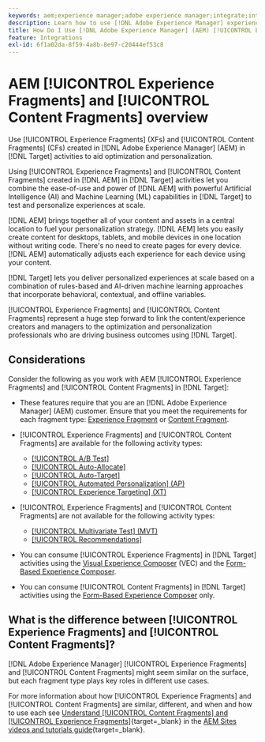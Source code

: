 ```yaml
---
keywords: aem;experience manager;adobe experience manager;integrate;integration;experience fragments;content fragments
description: Learn how to use [!DNL Adobe Experience Manager] experience and content fragments in [!DNL Adobe Target] activities.
title: How Do I Use [!DNL Adobe Experience Manager] (AEM) [!UICONTROL Experience Fragments] and [!UICONTROL Content Fragments]?
feature: Integrations
exl-id: 6f1a02da-8f59-4a8b-8e97-c20444ef53c8
---
```

# AEM [!UICONTROL Experience Fragments] and [!UICONTROL Content Fragments] overview

Use [!UICONTROL Experience Fragments] (XFs) and [!UICONTROL Content Fragments] (CFs) created in [!DNL Adobe Experience Manager] (AEM) in [!DNL Target] activities to aid optimization and personalization.

Using [!UICONTROL Experience Fragments] and [!UICONTROL Content Fragments] created in [!DNL AEM] in [!DNL Target] activities let you combine the ease-of-use and power of [!DNL AEM] with powerful Artificial Intelligence (AI) and Machine Learning (ML) capabilities in [!DNL Target] to test and personalize experiences at scale.

[!DNL AEM] brings together all of your content and assets in a central location to fuel your personalization strategy. [!DNL AEM] lets you easily create content for desktops, tablets, and mobile devices in one location without writing code. There's no need to create pages for every device. [!DNL AEM] automatically adjusts each experience for each device using your content.

[!DNL Target] lets you deliver personalized experiences at scale based on a combination of rules-based and AI-driven machine learning approaches that incorporate behavioral, contextual, and offline variables.

[!UICONTROL Experience Fragments] and [!UICONTROL Content Fragments] represent a huge step forward to link the content/experience creators and managers to the optimization and personalization professionals who are driving business outcomes using [!DNL Target].

## Considerations

Consider the following as you work with AEM [!UICONTROL Experience Fragments] and [!UICONTROL Content Fragments] in [!DNL Target]:
* These features require that you are an [!DNL Adobe Experience Manager] (AEM) customer. Ensure that you meet the requirements for each fragment type: [Experience Fragment](/help/main/c-integrating-target-with-mac/aem/experience-fragments-aem.md#requirements) or [Content Fragment](/help/main/c-integrating-target-with-mac/aem/content-fragments-aem.md#requirements).
* [!UICONTROL Experience Fragments] and [!UICONTROL Content Fragments] are available for the following activity types: 

  * [[!UICONTROL A/B Test]](/help/main/c-activities/t-test-ab/test-ab.md)
  * [[!UICONTROL Auto-Allocate]](/help/main/c-activities/automated-traffic-allocation/automated-traffic-allocation.md)
  * [[!UICONTROL Auto-Target]](/help/main/c-activities/auto-target/auto-target-to-optimize.md)
  * [[!UICONTROL Automated Personalization] (AP)](/help/main/c-activities/t-automated-personalization/automated-personalization.md)
  * [[!UICONTROL Experience Targeting] (XT)](/help/main/c-activities/t-experience-target/experience-target.md)
  
* [!UICONTROL Experience Fragments] and [!UICONTROL Content Fragments] are not available for the following activity types:
  
  * [[!UICONTROL Multivariate Test] (MVT)](/help/main/c-activities/c-multivariate-testing/multivariate-testing.md)
  * [[!UICONTROL Recommendations]](/help/main/c-recommendations/recommendations.md)

* You can consume [!UICONTROL Experience Fragments] in [!DNL Target] activities using the [Visual Experience Composer](/help/main/c-experiences/c-visual-experience-composer/visual-experience-composer.md) (VEC) and the [Form-Based Experience Composer](/help/main/c-experiences/form-experience-composer.md).
* You can consume [!UICONTROL Content Fragments] in [!DNL Target] activities using the [Form-Based Experience Composer](/help/main/c-experiences/form-experience-composer.md) only.

## What is the difference between [!UICONTROL Experience Fragments] and [!UICONTROL Content Fragments]?

[!DNL Adobe Experience Manager] [!UICONTROL Experience Fragments] and [!UICONTROL Content Fragments] might seem similar on the surface, but each fragment type plays key roles in different use cases. 

For more information about how [!UICONTROL Experience Fragments] and [!UICONTROL Content Fragments] are similar, different, and when and how to use each see [Understand [!UICONTROL Content Fragments] and [!UICONTROL Experience Fragments]](https://experienceleague.adobe.com/docs/experience-manager-learn/sites/content-fragments/understand-content-fragments-and-experience-fragments.html){target=_blank} in the [AEM Sites videos and tutorials guide](https://experienceleague.adobe.com/docs/experience-manager-learn/sites/overview.html){target=_blank}.
